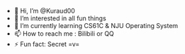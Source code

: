 - 👋 Hi, I’m @Kuraud00
- 👀 I’m interested in all fun things
- 🌱 I’m currently learning CS61C & NJU Operating System
- 📫 How to reach me : Bilibili or QQ
- ⚡ Fun fact: Secret =v=

<!---
Kuraud00/Kuraud00 is a ✨ special ✨ repository because its `README.md` (this file) appears on your GitHub profile.
You can click the Preview link to take a look at your changes.
--->
